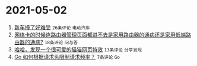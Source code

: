 # 2021-05-02

1. [新车撞了好难受](https://www.v2ex.com/t/774599) `26条评论` `电动汽车`
1. [网络卡的时候连路由器管理页面都进不去是家用路由器的通病还是家用低端路由器的通病?](https://www.v2ex.com/t/774596) `18条评论` `问与答`
1. [哈哈，发现一个很可爱的猫猫网页特效](https://www.v2ex.com/t/774589) `13条评论` `分享发现`
1. [Go 如何根据请求头限制请求频率？](https://www.v2ex.com/t/774595) `7条评论` `Go`
